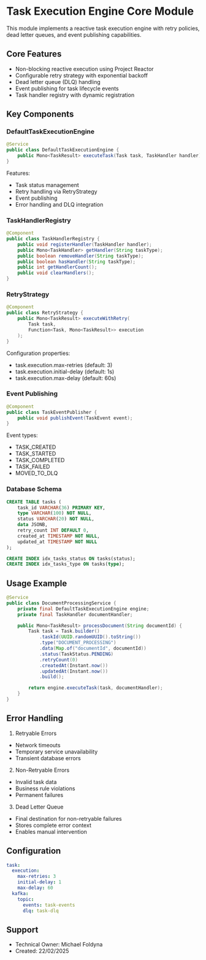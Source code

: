 # Task Execution Engine Core Module

This module implements a reactive task execution engine with retry policies, dead letter queues, and event publishing capabilities.

## Core Features
- Non-blocking reactive execution using Project Reactor
- Configurable retry strategy with exponential backoff
- Dead letter queue (DLQ) handling
- Event publishing for task lifecycle events
- Task handler registry with dynamic registration

## Key Components

### DefaultTaskExecutionEngine
```java
@Service
public class DefaultTaskExecutionEngine {
    public Mono<TaskResult> executeTask(Task task, TaskHandler handler);
}
```

Features:
- Task status management
- Retry handling via RetryStrategy
- Event publishing
- Error handling and DLQ integration

### TaskHandlerRegistry
```java
@Component
public class TaskHandlerRegistry {
    public void registerHandler(TaskHandler handler);
    public Mono<TaskHandler> getHandler(String taskType);
    public boolean removeHandler(String taskType);
    public boolean hasHandler(String taskType);
    public int getHandlerCount();
    public void clearHandlers();
}
```

### RetryStrategy
```java
@Component
public class RetryStrategy {
    public Mono<TaskResult> executeWithRetry(
        Task task,
        Function<Task, Mono<TaskResult>> execution
    );
}
```

Configuration properties:
- task.execution.max-retries (default: 3)
- task.execution.initial-delay (default: 1s)
- task.execution.max-delay (default: 60s)

### Event Publishing
```java
@Component
public class TaskEventPublisher {
    public void publishEvent(TaskEvent event);
}
```

Event types:
- TASK_CREATED
- TASK_STARTED
- TASK_COMPLETED
- TASK_FAILED
- MOVED_TO_DLQ

### Database Schema
```sql
CREATE TABLE tasks (
    task_id VARCHAR(36) PRIMARY KEY,
    type VARCHAR(100) NOT NULL,
    status VARCHAR(20) NOT NULL,
    data JSONB,
    retry_count INT DEFAULT 0,
    created_at TIMESTAMP NOT NULL,
    updated_at TIMESTAMP NOT NULL
);

CREATE INDEX idx_tasks_status ON tasks(status);
CREATE INDEX idx_tasks_type ON tasks(type);
```

## Usage Example

```java
@Service
public class DocumentProcessingService {
    private final DefaultTaskExecutionEngine engine;
    private final TaskHandler documentHandler;

    public Mono<TaskResult> processDocument(String documentId) {
        Task task = Task.builder()
            .taskId(UUID.randomUUID().toString())
            .type("DOCUMENT_PROCESSING")
            .data(Map.of("documentId", documentId))
            .status(TaskStatus.PENDING)
            .retryCount(0)
            .createdAt(Instant.now())
            .updatedAt(Instant.now())
            .build();

        return engine.executeTask(task, documentHandler);
    }
}
```

## Error Handling

1. Retryable Errors
- Network timeouts
- Temporary service unavailability
- Transient database errors

2. Non-Retryable Errors
- Invalid task data
- Business rule violations
- Permanent failures

3. Dead Letter Queue
- Final destination for non-retryable failures
- Stores complete error context
- Enables manual intervention

## Configuration

```yaml
task:
  execution:
    max-retries: 3
    initial-delay: 1
    max-delay: 60
  kafka:
    topic:
      events: task-events
      dlq: task-dlq
```

## Support
- Technical Owner: Michael Foldyna
- Created: 22/02/2025